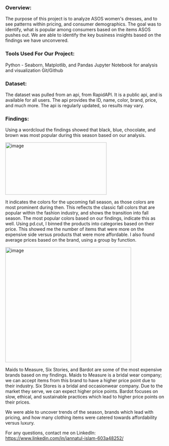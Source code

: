 ### Overview:
The purpose of this project is to analyze ASOS women's dresses, and to see patterns within pricing, and consumer demographics. The goal was to identify, what is popular among consumers based on the items ASOS pushes out. We are able to identify the key business insights based on the findings we have unconvered.

### Tools Used For Our Project:
Python - Seaborn, Matplotlib, and Pandas
Jupyter Notebook for analysis and visualization
Git/Github 

### Dataset:
The dataset was pulled from an api, from RapidAPI. It is a public api, and is available for all users. The api provides the ID, name, color, brand, price, and much more. The api is regularly updated, so results may vary.

### Findings:
Using a wordcloud the findings showed that black, blue, chocolate, and brown was most popular during this season based on our analysis. 

<img width="318" height="164" alt="image" src="https://github.com/user-attachments/assets/a4eb9821-83c1-4fb0-aabd-0909a4c52bb9" />


It indicates the colors for the upcoming fall season, as those colors are most prominent during then. This reflects the classic fall colors that are popular within the fashion industry, and shows the transition into fall season. The most popular colors based on our findings, indicate this as well.
Using pd.cut, I binned the products into categories based on their price. This showed me the number of items that were more on the expensive side versus products that were more affordable. 
I also found average prices based on the brand, using a group by function. 

<img width="395" height="361" alt="image" src="https://github.com/user-attachments/assets/bb26520d-a845-49b1-905a-420f1abc67e0" />

Maids to Measure, Six Stories, and Bardot are some of the most expensive brands based on my findings. Maids to Measure is a bridal wear company; we can accept items from this brand to have a higher price point due to their industry. Six Stores is a bridal and occasionwear company. Due to the market they serve, we can expect higher price points. Bardot focuses on slow, ethical, and sustainable practices which lead to higher price points on their prices.

We were able to uncover trends of the season, brands which lead with pricing, and how many clothing items were catered towards affordability versus luxury. 

For any questions, contact me on LinkedIn:  https://www.linkedin.com/in/jannatul-islam-603a48252/

